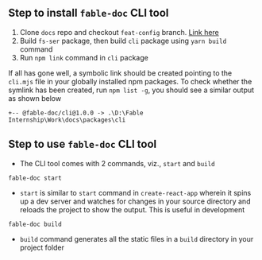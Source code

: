 ## Step to install `fable-doc` CLI tool
1. Clone `docs` repo and checkout `feat-config` branch. [Link here](https://github.com/sharefable/docs/tree/feat-config)
2. Build `fs-ser` package, then build `cli` package using `yarn build` command
3. Run `npm link` command in `cli` package
   
If all has gone well, a symbolic link should be created pointing to the `cli.mjs` file in your globally installed npm packages.
To check whether the symlink has been created, run `npm list -g`, you should see a similar output as shown below
```
+-- @fable-doc/cli@1.0.0 -> .\D:\Fable Internship\Work\docs\packages\cli
```

## Step to use `fable-doc` CLI tool
- The CLI tool comes with 2 commands, viz., `start` and `build`
```
fable-doc start
```
- `start` is similar to `start` command in `create-react-app` wherein it spins up a dev server and watches for changes in your source directory and reloads the project to show the output. This is useful in development

```
fable-doc build
```
- `build` command generates all the static files in a `build` directory in your project folder



